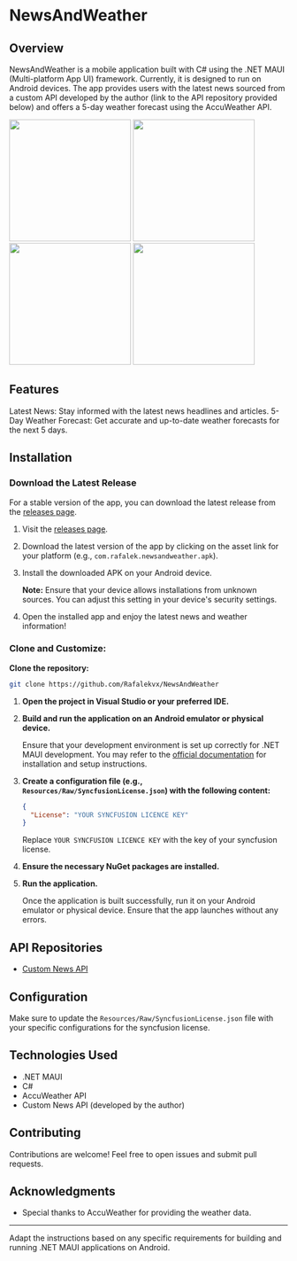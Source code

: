 # NewsAndWeather
## Overview
NewsAndWeather is a mobile application built with C# using the .NET MAUI (Multi-platform App UI) framework. Currently, it is designed to run on Android devices. The app provides users with the latest news sourced from a custom API developed by the author (link to the API repository provided below) and offers a 5-day weather forecast using the AccuWeather API.


<img src="https://github.com/Rafalekvx/NewsAndWeather/assets/111763595/3aa3abfb-893b-481b-8707-5728f5242a10" width="220">
<img src="https://github.com/Rafalekvx/NewsAndWeather/assets/111763595/6c83eb74-4bee-43a4-9673-ebd8b5dd6ad6" width="220">
<img src="https://github.com/Rafalekvx/NewsAndWeather/assets/111763595/c87f2fa8-898e-4dd3-b197-f26fdfa571cf" width="220">
<img src="https://github.com/Rafalekvx/NewsAndWeather/assets/111763595/9d61fd35-29be-4645-9fc1-5ba7e8a6581b" width="220">




## Features
Latest News: Stay informed with the latest news headlines and articles.
5-Day Weather Forecast: Get accurate and up-to-date weather forecasts for the next 5 days.


## Installation

### Download the Latest Release

For a stable version of the app, you can download the latest release from the [releases page](https://github.com/Rafalekvx/NewsAndWeather/releases/latest).

1. Visit the [releases page](https://github.com/Rafalekvx/NewsAndWeather/releases/latest).

2. Download the latest version of the app by clicking on the asset link for your platform (e.g., `com.rafalek.newsandweather.apk`).

3. Install the downloaded APK on your Android device.

   **Note:** Ensure that your device allows installations from unknown sources. You can adjust this setting in your device's security settings.

4. Open the installed app and enjoy the latest news and weather information!

### Clone and Customize:

 **Clone the repository:**
   ```bash
   git clone https://github.com/Rafalekvx/NewsAndWeather
  ```

1. **Open the project in Visual Studio or your preferred IDE.**

2. **Build and run the application on an Android emulator or physical device.**

   Ensure that your development environment is set up correctly for .NET MAUI development. You may refer to the [official documentation](https://docs.microsoft.com/en-us/dotnet/maui/get-started/installation) for installation and setup instructions.

3. **Create a configuration file (e.g., `Resources/Raw/SyncfusionLicense.json`) with the following content:**

    ```json
    ﻿{
      "License": "YOUR SYNCFUSION LICENCE KEY"
    }
    ```

    Replace `YOUR SYNCFUSION LICENCE KEY` with the key of your syncfusion license.

4. **Ensure the necessary NuGet packages are installed.**

5. **Run the application.**

    Once the application is built successfully, run it on your Android emulator or physical device. Ensure that the app launches without any errors.

## API Repositories

- [Custom News API](https://github.com/Rafalekvx/NewsAndWeatherAPI)

## Configuration

Make sure to update the `Resources/Raw/SyncfusionLicense.json` file with your specific configurations for the syncfusion license.

## Technologies Used

- .NET MAUI
- C#
- AccuWeather API
- Custom News API (developed by the author)

## Contributing

Contributions are welcome! Feel free to open issues and submit pull requests.

## Acknowledgments

- Special thanks to AccuWeather for providing the weather data.

---

Adapt the instructions based on any specific requirements for building and running .NET MAUI applications on Android.
